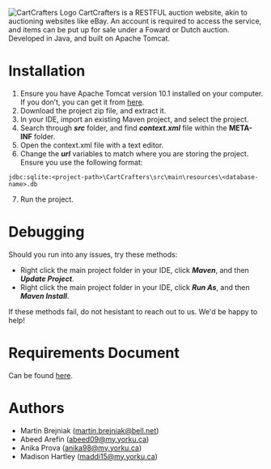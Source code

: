 ![CartCrafters Logo](https://github.com/Martin-Brejniak/CartCrafters/assets/77299294/2a516df4-c0f5-4fc3-8743-a26c7f5396c2)
CartCrafters is a RESTFUL auction website, akin to auctioning websites like eBay. An account is required to access the service, and items can be put up for sale under a Foward or Dutch auction. Developed in Java, and built on Apache Tomcat. 

# Installation
1. Ensure you have Apache Tomcat version 10.1 installed on your computer. If you don’t, you can get it from [here](https://tomcat.apache.org/download-90.cgi).
2. Download the project zip file, and extract it.
3. In your IDE, import an existing Maven project, and select the project.
4. Search through ***src*** folder, and find ***context.xml*** file within the **META-INF** folder.
5. Open the context.xml file with a text editor.
6. Change the ***url*** variables to match where you are storing the project. Ensure you use the following format:
```
jdbc:sqlite:<project-path>\CartCrafters\src\main\resources\<database-name>.db
```
7. Run the project.

# Debugging
Should you run into any issues, try these methods:
- Right click the main project folder in your IDE, click ***Maven***, and then ***Update Project***.
- Right click the main project folder in your IDE, click ***Run As***, and then ***Maven Install***.

If these methods fail, do not hesistant to reach out to us. We'd be happy to help!

# Requirements Document
Can be found [here](https://docs.google.com/document/d/1ZWlmvLkMUWDauz06uMcv-5dzCzevhOUv9Qs2rIAS454/edit?usp=sharing).

# Authors
- Martin Brejniak (martin.brejniak@bell.net)
- Abeed Arefin (abeed09@my.yorku.ca)
- Anika Prova (anika98@my.yorku.ca)
- Madison Hartley (maddi15@my.yorku.ca)
